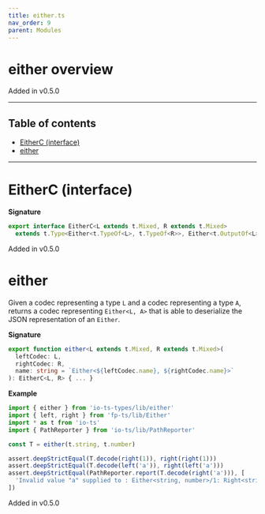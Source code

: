 ```yaml
---
title: either.ts
nav_order: 9
parent: Modules
---
```


# either overview

Added in v0.5.0

---

<h2 class="text-delta">Table of contents</h2>

- [EitherC (interface)](#eitherc-interface)
- [either](#either)

---

# EitherC (interface)

**Signature**

```ts
export interface EitherC<L extends t.Mixed, R extends t.Mixed>
  extends t.Type<Either<t.TypeOf<L>, t.TypeOf<R>>, Either<t.OutputOf<L>, t.OutputOf<R>>, unknown> {}
```

Added in v0.5.0

# either

Given a codec representing a type `L` and a codec representing a type `A`, returns a codec representing `Either<L, A>` that is able to deserialize
the JSON representation of an `Either`.

**Signature**

```ts
export function either<L extends t.Mixed, R extends t.Mixed>(
  leftCodec: L,
  rightCodec: R,
  name: string = `Either<${leftCodec.name}, ${rightCodec.name}>`
): EitherC<L, R> { ... }
```

**Example**

```ts
import { either } from 'io-ts-types/lib/either'
import { left, right } from 'fp-ts/lib/Either'
import * as t from 'io-ts'
import { PathReporter } from 'io-ts/lib/PathReporter'

const T = either(t.string, t.number)

assert.deepStrictEqual(T.decode(right(1)), right(right(1)))
assert.deepStrictEqual(T.decode(left('a')), right(left('a')))
assert.deepStrictEqual(PathReporter.report(T.decode(right('a'))), [
  'Invalid value "a" supplied to : Either<string, number>/1: Right<string>/right: number'
])
```

Added in v0.5.0
